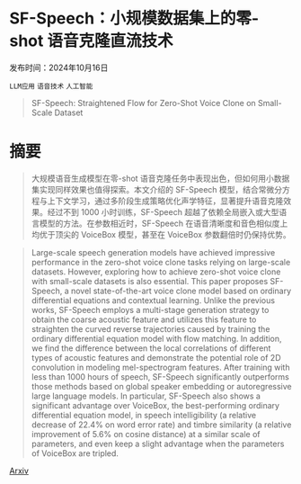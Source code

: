 # SF-Speech：小规模数据集上的零-shot 语音克隆直流技术

发布时间：2024年10月16日

`LLM应用` `语音技术` `人工智能`

> SF-Speech: Straightened Flow for Zero-Shot Voice Clone on Small-Scale Dataset

# 摘要

> 大规模语音生成模型在零-shot 语音克隆任务中表现出色，但如何用小数据集实现同样效果也值得探索。本文介绍的 SF-Speech 模型，结合常微分方程与上下文学习，通过多阶段生成策略优化声学特征，显著提升语音克隆效果。经过不到 1000 小时训练，SF-Speech 超越了依赖全局嵌入或大型语言模型的方法。在参数相近时，SF-Speech 在语音清晰度和音色相似度上均优于顶尖的 VoiceBox 模型，甚至在 VoiceBox 参数翻倍时仍保持优势。

> Large-scale speech generation models have achieved impressive performance in the zero-shot voice clone tasks relying on large-scale datasets. However, exploring how to achieve zero-shot voice clone with small-scale datasets is also essential. This paper proposes SF-Speech, a novel state-of-the-art voice clone model based on ordinary differential equations and contextual learning. Unlike the previous works, SF-Speech employs a multi-stage generation strategy to obtain the coarse acoustic feature and utilizes this feature to straighten the curved reverse trajectories caused by training the ordinary differential equation model with flow matching. In addition, we find the difference between the local correlations of different types of acoustic features and demonstrate the potential role of 2D convolution in modeling mel-spectrogram features. After training with less than 1000 hours of speech, SF-Speech significantly outperforms those methods based on global speaker embedding or autoregressive large language models. In particular, SF-Speech also shows a significant advantage over VoiceBox, the best-performing ordinary differential equation model, in speech intelligibility (a relative decrease of 22.4\% on word error rate) and timbre similarity (a relative improvement of 5.6\% on cosine distance) at a similar scale of parameters, and even keep a slight advantage when the parameters of VoiceBox are tripled.

[Arxiv](https://arxiv.org/abs/2410.12399)
